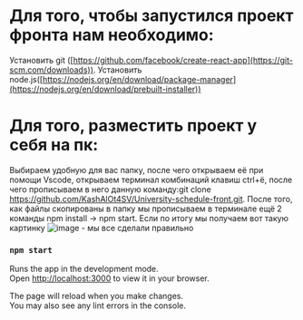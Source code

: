 # Для того, чтобы запустился проект фронта нам необходимо:

Установить git ([https://github.com/facebook/create-react-app](https://git-scm.com/downloads)).
Установить node.js([https://nodejs.org/en/download/package-manager](https://nodejs.org/en/download/prebuilt-installer))

# Для того, разместить проект у себя на пк:
Выбираем удобную для вас папку, после чего открываем её при помощи Vscode, открываем терминал комбинаций клавиш ctrl+ё, после чего прописываем в него данную команду:git clone <https://github.com/KashAlOt4SV/University-schedule-front.git>.
После того, как файлы скопированы в папку мы прописываем в терминале ещё 2 команды npm install -> npm start. Если по итогу мы получаем вот такую картинку ![image](https://github.com/user-attachments/assets/985d8f26-2cb5-485a-a858-9057deecabca) - мы все сделали правильно


### `npm start`

Runs the app in the development mode.\
Open [http://localhost:3000](http://localhost:3000) to view it in your browser.

The page will reload when you make changes.\
You may also see any lint errors in the console.
